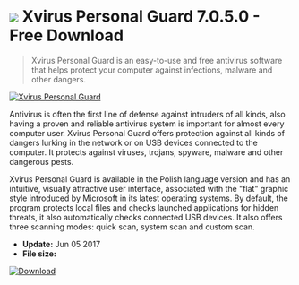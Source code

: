 # ![](https://cdn.softexe.net/static/icon/c/xvirus-personal-guard-10998.png) Xvirus Personal Guard 7.0.5.0 - Free Download

> Xvirus Personal Guard is an easy-to-use and free antivirus software that helps protect your computer against infections, malware and other dangers.

[![Xvirus Personal Guard](https:https://tse3.mm.bing.net/th?id=OIP.twm3tZOz15a3TmZRynWhbwHaFQ&pid=Api)](https://softexe.net/win/system/archive-programs/xvirus-personal-guard:pRaah.html)

Antivirus is often the first line of defense against intruders of all kinds, also having a proven and reliable antivirus system is important for almost every computer user. Xvirus Personal Guard offers protection against all kinds of dangers lurking in the network or on USB devices connected to the computer. It protects against viruses, trojans, spyware, malware and other dangerous pests.
 
 Xvirus Personal Guard is available in the Polish language version and has an intuitive, visually attractive user interface, associated with the "flat" graphic style introduced by Microsoft in its latest operating systems. By default, the program protects local files and checks launched applications for hidden threats, it also automatically checks connected USB devices. It also offers three scanning modes: quick scan, system scan and custom scan.


- **Update:** Jun 05 2017
- **File size:** 

[![Download](https://cdn.softexe.net/static/img/download.png)](https://softexe.net/win/system/archive-programs/xvirus-personal-guard:pRaah.html)

